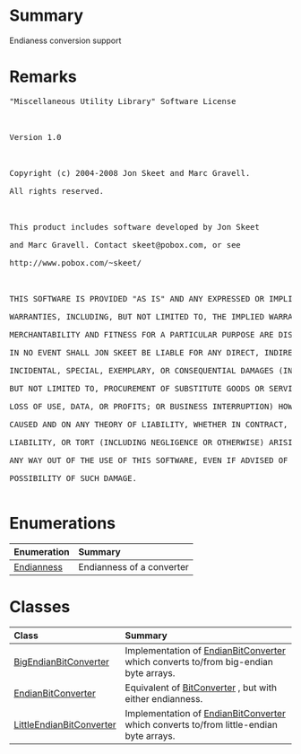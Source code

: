# Summary #
Endianess conversion support
# Remarks #
<pre>
"Miscellaneous Utility Library" Software License<br>
<br>
Version 1.0<br>
<br>
Copyright (c) 2004-2008 Jon Skeet and Marc Gravell.<br>
All rights reserved.<br>
<br>
This product includes software developed by Jon Skeet<br>
and Marc Gravell. Contact skeet@pobox.com, or see<br>
http://www.pobox.com/~skeet/<br>
<br>
THIS SOFTWARE IS PROVIDED "AS IS" AND ANY EXPRESSED OR IMPLIED<br>
WARRANTIES, INCLUDING, BUT NOT LIMITED TO, THE IMPLIED WARRANTIES OF<br>
MERCHANTABILITY AND FITNESS FOR A PARTICULAR PURPOSE ARE DISCLAIMED.<br>
IN NO EVENT SHALL JON SKEET BE LIABLE FOR ANY DIRECT, INDIRECT,<br>
INCIDENTAL, SPECIAL, EXEMPLARY, OR CONSEQUENTIAL DAMAGES (INCLUDING,<br>
BUT NOT LIMITED TO, PROCUREMENT OF SUBSTITUTE GOODS OR SERVICES;<br>
LOSS OF USE, DATA, OR PROFITS; OR BUSINESS INTERRUPTION) HOWEVER<br>
CAUSED AND ON ANY THEORY OF LIABILITY, WHETHER IN CONTRACT, STRICT<br>
LIABILITY, OR TORT (INCLUDING NEGLIGENCE OR OTHERWISE) ARISING IN<br>
ANY WAY OUT OF THE USE OF THIS SOFTWARE, EVEN IF ADVISED OF THE<br>
POSSIBILITY OF SUCH DAMAGE.<br>
</pre>


# Enumerations #
| **Enumeration** | **Summary** |
|:----------------|:------------|
| [Endianness](T_MongoDB_Driver_Conversion_Endianness.md) | Endianness of a converter |


# Classes #
| **Class** | **Summary** |
|:----------|:------------|
| [BigEndianBitConverter](T_MongoDB_Driver_Conversion_BigEndianBitConverter.md) | Implementation of [EndianBitConverter](T_MongoDB_Driver_Conversion_EndianBitConverter.md) which converts to/from big-endian byte arrays. |
| [EndianBitConverter](T_MongoDB_Driver_Conversion_EndianBitConverter.md) | Equivalent of [BitConverter](http://msdn.microsoft.com/en-us/library/System.BitConverter.aspx) , but with either endianness. |
| [LittleEndianBitConverter](T_MongoDB_Driver_Conversion_LittleEndianBitConverter.md) | Implementation of [EndianBitConverter](T_MongoDB_Driver_Conversion_EndianBitConverter.md) which converts to/from little-endian byte arrays. |
